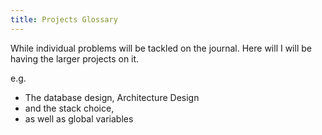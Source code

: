 ```yaml
---
title: Projects Glossary
---
```


While individual problems will be tackled on the journal.
Here will I will be having the larger projects on it. 


e.g. 
- The database design, Architecture Design
- and the stack choice,
- as well as global variables




<ProjectTable />




